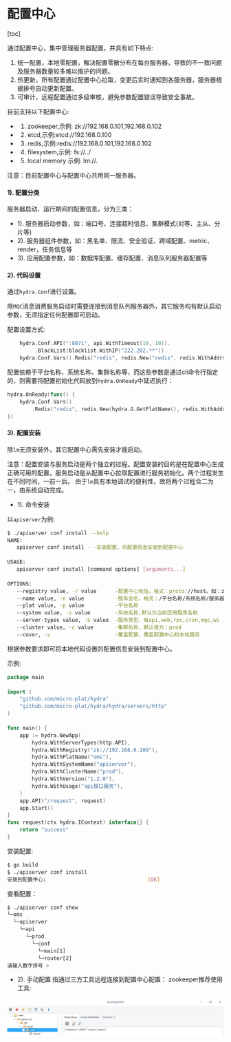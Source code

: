 配置中心
=================================
[toc]

通过配置中心，集中管理服务器配置，并具有如下特点:
1. 统一配置，本地零配置，解决配置零散分布在每台服务器，导致的不一致问题及服务器数量较多难以维护的问题。
2. 热更新，所有配置通过配置中心拉取，变更后实时通知到各服务器，服务器根据排号自动更新配置。
3. 可审计，远程配置通过多级审核，避免参数配置错误导致安全事故。

目前支持以下配置中心:
* 1. zookeeper,示例: zk://192.168.0.101,192.168.0.102
* 2. etcd,示例:etcd://192.168.0.100
* 3. redis,示例:redis://192.168.0.101,192.168.0.102
* 4. filesystem,示例: fs://../
* 5. local memory 示例: lm://.


注意：目前配置中心与配置中心共用同一服务器。

#### 1). 配置分类
服务器启动、运行期间的配置信息，分为三类：
* 1). 服务器启动参数，如：端口号、连接超时信息、集群模式(对等、主从、分片等)
* 2). 服务器组件参数，如：黑名单、限流、安全验证、跨域配置、metric、render，任务信息等
* 3). 应用配置参数，如：数据库配置、缓存配置、消息队列服务器配置等


#### 2). 代码设置
通过`hydra.Conf`进行设置。

除`MQC`消息消费服务启动时需要连接到消息队列服务器外，其它服务均有默认启动参数，无须指定任何配置即可启动。

配置设置方式:
```go
    hydra.Conf.API(":8071", api.WithTimeout(10, 10)).
         .BlackList(blacklist.WithIP("222.202.**"))
    hydra.Conf.Vars().Redis("redis", redis.New("redis", redis.WithAddrs("192.168.0.106")))
```

配置依赖于平台名称、系统名称、集群名称等，而这些参数是通过cli命令行指定的，则需要将配置初始化代码放到`hydra.OnReady`中延迟执行：
```go
hydra.OnReady(func() {    
    hydra.Conf.Vars()
        .Redis("redis", redis.New(hydra.G.GetPlatName(), redis.WithAddrs("192.168.0.106")))
})

```


#### 3). 配置安装

除`lm`无须安装外，其它配置中心需先安装才能启动。

注意：配置安装与服务启动是两个独立的过程。配置安装的目的是在配置中心生成正确可用的配置，服务启动是从配置中心拉取配置进行服务初始化。两个过程发生在不同时间，一前一后。 由于`lm`具有本地调试的便利性，故将两个过程合二为一，由系统自动完成。



* 1). 命令安装

以`apiserver`为例:
```sh
$ ./apiserver conf install --help
NAME:
   apiserver conf install - -安装配置，将配置信息安装到配置中心

USAGE:
   apiserver conf install [command options] [arguments...]

OPTIONS:
   --registry value, -r value      -配置中心地址。格式：proto://host。如：zk://ip1,ip2  或 fs://../ 
   --name value, -n value          -服务全名，格式：/平台名称/系统名称/服务器类型/集群名称
   --plat value, -p value          -平台名称
   --system value, -s value        -系统名称,默认为当前应用程序名称
   --server-types value, -S value  -服务类型，有api,web,rpc,cron,mqc,ws
   --cluster value, -c value       -集群名称，默认值为：prod
   --cover, -v                     -覆盖配置，覆盖配置中心和本地服务
```

根据参数要求即可将本地代码设置的配置信息安装到配置中心。

示例:
```go
package main

import (
	"github.com/micro-plat/hydra"
	"github.com/micro-plat/hydra/hydra/servers/http"
)

func main() {
	app := hydra.NewApp(
		hydra.WithServerTypes(http.API),
		hydra.WithRegistry("zk://192.168.0.109"),
		hydra.WithPlatName("oms"),
		hydra.WithSystemName("apiserver"),
		hydra.WithClusterName("prod"),
		hydra.WithVersion("1.2.0"),
		hydra.WithUsage("api接口服务"),
	)
	app.API("/request", request)
	app.Start()
}
func request(ctx hydra.IContext) interface{} {
	return "success"
}
```

安装配置:

```sh
$ go build
$ ./apiserver conf install
安装到配置中心:                                 [OK]
```
查看配置：
```sh
$ ./apiserver conf show
└─oms
  └─apiserver
    └─api
      └─prod
        └─conf
          └─main[1]
          └─router[2]
请输入数字序号 > 
```

* 2). 手动配置
 指通过三方工具远程连接到配置中心配置：
 zookeeper推荐使用工具:

![zooInspector](https://github.com/micro-plat/docs/blob/master/02component/imgs/zooInspector.png)


